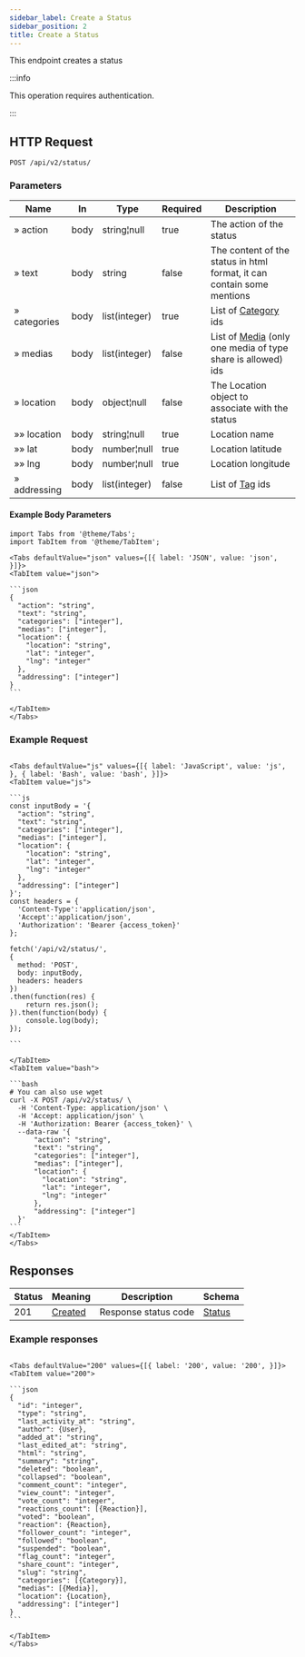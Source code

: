 ```yaml
---
sidebar_label: Create a Status
sidebar_position: 2
title: Create a Status
---
```


This endpoint creates a status

:::info

This operation requires authentication.

:::

## HTTP Request

`POST /api/v2/status/`

### Parameters

| Name         | In   | Type          | Required | Description                                                                                         |
|--------------|------|---------------|----------|-----------------------------------------------------------------------------------------------------|
| » action     | body | string¦null   | true     | The action of the status                                                                            |
| » text       | body | string        | false    | The content of the status in html format, it can contain some mentions                              |
| » categories | body | list(integer) | true     | List of [Category](/docs/apireference/v2/schemas/category) ids                                      |
| » medias     | body | list(integer) | false    | List of  [Media](/docs/apireference/v2/schemas/media) (only one media of type share is allowed) ids |
| » location   | body | object¦null   | false    | The Location object to associate with the status                                                    |
| »» location  | body | string¦null   | true     | Location name                                                                                       |
| »» lat       | body | number¦null   | true     | Location latitude                                                                                   |
| »» lng       | body | number¦null   | true     | Location longitude                                                                                  |
| » addressing | body | list(integer) | false    | List of [Tag](/docs/apireference/v2/schemas/tag) ids                                                |

#### Example Body Parameters

````mdx-code-block
import Tabs from '@theme/Tabs';
import TabItem from '@theme/TabItem';

<Tabs defaultValue="json" values={[{ label: 'JSON', value: 'json', }]}>
<TabItem value="json">

```json
{
  "action": "string",
  "text": "string",
  "categories": ["integer"],
  "medias": ["integer"],
  "location": {
    "location": "string",
    "lat": "integer",
    "lng": "integer"
  },
  "addressing": ["integer"]
}
```

</TabItem>
</Tabs>
````

### Example Request

````mdx-code-block

<Tabs defaultValue="js" values={[{ label: 'JavaScript', value: 'js', }, { label: 'Bash', value: 'bash', }]}>
<TabItem value="js">

```js
const inputBody = '{
  "action": "string",
  "text": "string",
  "categories": ["integer"],
  "medias": ["integer"],
  "location": {
    "location": "string",
    "lat": "integer",
    "lng": "integer"
  },
  "addressing": ["integer"]
}';
const headers = {
  'Content-Type':'application/json',
  'Accept':'application/json',
  'Authorization': 'Bearer {access_token}'
};

fetch('/api/v2/status/',
{
  method: 'POST',
  body: inputBody,
  headers: headers
})
.then(function(res) {
    return res.json();
}).then(function(body) {
    console.log(body);
});

```

</TabItem>
<TabItem value="bash">

```bash
# You can also use wget
curl -X POST /api/v2/status/ \
  -H 'Content-Type: application/json' \
  -H 'Accept: application/json' \
  -H 'Authorization: Bearer {access_token}' \
  --data-raw '{
      "action": "string",
      "text": "string",
      "categories": ["integer"],
      "medias": ["integer"],
      "location": {
        "location": "string",
        "lat": "integer",
        "lng": "integer"
      },
      "addressing": ["integer"]
  }'
```
</TabItem>
</Tabs>
````

## Responses

| Status | Meaning                                                      | Description | Schema                  |
|--------|--------------------------------------------------------------|-------------|-------------------------|
| 201    | [Created](https://tools.ietf.org/html/rfc7231#section-6.3.2) | Response status code        | [Status](/docs/apireference/v2/schemas/status) |

### Example responses


````mdx-code-block

<Tabs defaultValue="200" values={[{ label: '200', value: '200', }]}>
<TabItem value="200">

```json
{
  "id": "integer",
  "type": "string",
  "last_activity_at": "string",
  "author": {User},
  "added_at": "string",
  "last_edited_at": "string",
  "html": "string",
  "summary": "string",
  "deleted": "boolean",
  "collapsed": "boolean",
  "comment_count": "integer",
  "view_count": "integer",
  "vote_count": "integer",
  "reactions_count": [{Reaction}],
  "voted": "boolean",
  "reaction": {Reaction},
  "follower_count": "integer",
  "followed": "boolean",
  "suspended": "boolean",
  "flag_count": "integer",
  "share_count": "integer",
  "slug": "string",
  "categories": [{Category}],
  "medias": [{Media}],
  "location": {Location},
  "addressing": ["integer"]
}
```

</TabItem>
</Tabs>
````




